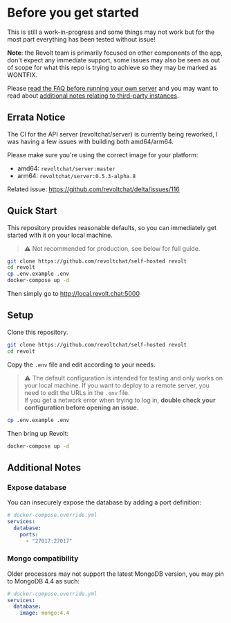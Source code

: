 # Before you get started

This is still a work-in-progress and some things may not work but for the most part everything has been tested without issue!

**Note**: the Revolt team is primarily focused on other components of the app, don't expect any immediate support, some issues may also be seen as out of scope for what this repo is trying to achieve so they may be marked as WONTFIX.

Please [read the FAQ before running your own server](https://developers.revolt.chat/faq/usage#guidelines-for-third-party-instances) and you may want to read about [additional notes relating to third-party instances](https://developers.revolt.chat/faq/instances).

## Errata Notice

The CI for the API server (revoltchat/server) is currently being reworked, I was having a few issues with building both amd64/arm64.

Please make sure you're using the correct image for your platform:
- amd64: `revoltchat/server:master`
- arm64: `revoltchat/server:0.5.3-alpha.8`

Related issue: https://github.com/revoltchat/delta/issues/116

## Quick Start

This repository provides reasonable defaults, so you can immediately get started with it on your local machine.

> ⚠️ Not recommended for production, see below for full guide.

```bash
git clone https://github.com/revoltchat/self-hosted revolt
cd revolt
cp .env.example .env
docker-compose up -d
```

Then simply go to http://local.revolt.chat:5000

## Setup

Clone this repository.

```bash
git clone https://github.com/revoltchat/self-hosted revolt
cd revolt
```

Copy the `.env` file and edit according to your needs.

> ⚠️ The default configuration is intended for testing and only works on your local machine. If you want to deploy to a remote server, you need to edit the URLs in the `.env` file. \
> If you get a network error when trying to log in, **double check your configuration before opening an issue.**

```bash
cp .env.example .env
```

Then bring up Revolt:

```bash
docker-compose up -d
```

## Additional Notes

### Expose database

You can insecurely expose the database by adding a port definition:

```yml
# docker-compose.override.yml
services:
  database:
    ports:
      - "27017:27017"
```

### Mongo compatibility

Older processors may not support the latest MongoDB version, you may pin to MongoDB 4.4 as such:

```yml
# docker-compose.override.yml
services:
  database:
    image: mongo:4.4
```
